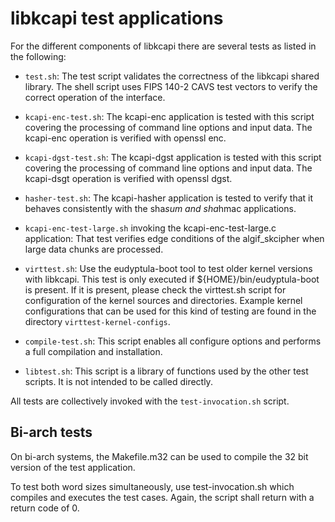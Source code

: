 libkcapi test applications
==========================

For the different components of libkcapi there are several tests
as listed in the following:

* `test.sh`: The test script validates the correctness of the
  libkcapi shared library. The shell script uses FIPS 140-2
  CAVS test vectors to verify the correct operation of the interface.

* `kcapi-enc-test.sh`: The kcapi-enc application is tested with
  this script covering the processing of command line options and
  input data. The kcapi-enc operation is verified with openssl enc.

* `kcapi-dgst-test.sh`: The kcapi-dgst application is tested with
  this script covering the processing of command line options and
  input data. The kcapi-dsgt operation is verified with openssl dgst.

* `hasher-test.sh`: The kcapi-hasher application is tested to verify
  that it behaves consistently with the sha*sum and sha*hmac
  applications.

* `kcapi-enc-test-large.sh` invoking the kcapi-enc-test-large.c application:
  That test verifies edge conditions of the algif_skcipher when large
  data chunks are processed.

* `virttest.sh`: Use the eudyptula-boot tool to test older kernel versions
  with libkcapi. This test is only executed if ${HOME}/bin/eudyptula-boot
  is present. If it is present, please check the virttest.sh script for
  configuration of the kernel sources and directories. Example kernel
  configurations that can be used for this kind of testing are found
  in the directory `virttest-kernel-configs`.

* `compile-test.sh`: This script enables all configure options and
  performs a full compilation and installation.

* `libtest.sh`: This script is a library of functions used by the other
  test scripts. It is not intended to be called directly.

All tests are collectively invoked with the `test-invocation.sh` script.

Bi-arch tests
-------------

On bi-arch systems, the Makefile.m32 can be used to compile the 32 bit
version of the test application.

To test both word sizes simultaneously, use test-invocation.sh which
compiles and executes the test cases. Again, the script shall
return with a return code of 0.
